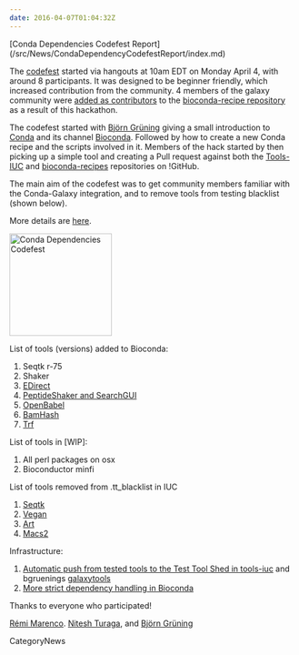 ```yaml
---
date: 2016-04-07T01:04:32Z
---
```

<div class='newsItemHeader'>[Conda Dependencies Codefest Report](/src/News/CondaDependencyCodefestReport/index.md)</div>

The [codefest](https://github.com/galaxyproject/tools-iuc/issues/700) started via hangouts at 10am EDT on Monday April 4, with around 8 participants. It was designed to be beginner friendly, which increased contribution from the community. 4 members of the galaxy community were [added as contributors](https://github.com/bioconda/bioconda-recipes/issues/1#issuecomment-205241333) to the [bioconda-recipe repository](https://github.com/bioconda/bioconda-recipes) as a result of this hackathon.

The codefest started with [Björn Grüning](/BjoernGruening) giving a small introduction to [Conda](http://conda.pydata.org/docs/) and its channel [Bioconda](https://bioconda.github.io/). Followed by how to create a new Conda recipe and the scripts involved in it. Members of the hack started by then picking up a simple tool and creating a Pull request against both the [Tools-IUC](https://github.com/galaxyproject/tools-iuc) and [bioconda-recipes](https://github.com/bioconda/bioconda-recipes) repositories on !GitHub.

The main aim of the codefest was to get community members familiar with the Conda-Galaxy integration, and to remove tools from testing blacklist (shown below).

More details are [here](https://github.com/galaxyproject/tools-iuc/issues/700).

<div class='right'><a href='https://github.com/galaxyproject/tools-iuc/issues/700'><img src='/Images/Logos/Conda_480.png' alt='Conda Dependencies Codefest' width="180" /></a>
</div>

List of tools (versions) added to Bioconda:
1. Seqtk r-75
1. Shaker
1. [EDirect](https://github.com/bioconda/bioconda-recipes/pull/1198/commits/e3d19b0faf85ebac30d37a614b68ef9e8e841a50)
1. [PeptideShaker and SearchGUI](https://github.com/bioconda/bioconda-recipes/pull/1195) 
1. [OpenBabel](https://github.com/bioconda/bioconda-recipes/pull/1199)
1. [BamHash](https://github.com/bioconda/bioconda-recipes/pull/1196)
1. [Trf](https://github.com/bioconda/bioconda-recipes/pull/1212)

List of tools in [WIP]: 
1. All perl packages on osx
1. Bioconductor minfi

List of tools removed from .tt_blacklist in IUC
1. [Seqtk](https://github.com/galaxyproject/tools-iuc/pull/705)
1. [Vegan](https://github.com/galaxyproject/tools-iuc/pull/707)
1. [Art](https://github.com/galaxyproject/tools-iuc/pull/709)
1. [Macs2](https://github.com/galaxyproject/tools-iuc/pull/710)

Infrastructure:
1. [Automatic push from tested tools to the Test Tool Shed in tools-iuc](https://github.com/galaxyproject/tools-iuc/pull/708) and bgruenings [galaxytools](https://github.com/bgruening/galaxytools)
1. [More strict dependency handling in Bioconda](https://github.com/bioconda/bioconda-recipes/pull/1201) 

Thanks to everyone who participated!

[Rémi Marenco](/RemiMarenco). [Nitesh Turaga](/NiteshTuraga), and [Björn Grüning](/src/BjoernGruening/index.md)


CategoryNews
